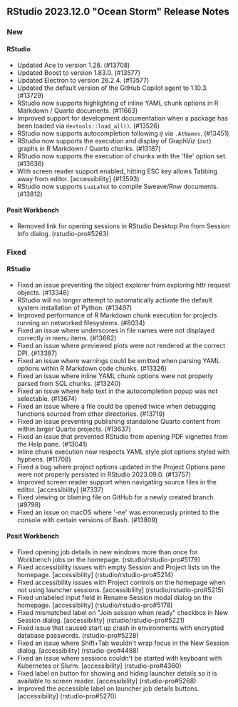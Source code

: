 ## RStudio 2023.12.0 "Ocean Storm" Release Notes

### New
#### RStudio
- Updated Ace to version 1.28. (#13708)
- Updated Boost to version 1.83.0. (#13577)
- Updated Electron to version 26.2.4. (#13577)
- Updated the default version of the GitHub Copilot agent to 1.10.3. (#13729)
- RStudio now supports highlighting of inline YAML chunk options in R Markdown / Quarto documents. (#11663)
- Improved support for development documentation when a package has been loaded via `devtools::load_all()`. (#13526)
- RStudio now supports autocompletion following `@` via `.AtNames`. (#13451)
- RStudio now supports the execution and display of GraphViz (`dot`) graphs in R Markdown / Quarto chunks. (#13187)
- RStudio now supports the execution of chunks with the 'file' option set. (#13636)
- With screen reader support enabled, hitting ESC key allows Tabbing away from editor. [accessibility] (#13593)
- RStudio now supports `LuaLaTeX` to compile Sweave/Rnw documents. (#13812)

#### Posit Workbench
- Removed link for opening sessions in RStudio Desktop Pro from Session Info dialog. (rstudio-pro#5263)

### Fixed
#### RStudio
- Fixed an issue preventing the object explorer from exploring httr request objects. (#13348)
- RStudio will no longer attempt to automatically activate the default system installation of Python. (#13497)
- Improved performance of R Markdown chunk execution for projects running on networked filesystems. (#8034)
- Fixed an issue where underscores in file names were not displayed correctly in menu items. (#13662)
- Fixed an issue where previewed plots were not rendered at the correct DPI. (#13387)
- Fixed an issue where warnings could be emitted when parsing YAML options within R Markdown code chunks. (#13326)
- Fixed an issue where inline YAML chunk options were not properly parsed from SQL chunks. (#13240)
- Fixed an issue where help text in the autocompletion popup was not selectable. (#13674)
- Fixed an issue where a file could be opened twice when debugging functions sourced from other directories. (#13719)
- Fixed an issue preventing publishing standalone Quarto content from within larger Quarto projects. (#13637)
- Fixed an issue that prevented RStudio from opening PDF vignettes from the Help pane. (#13041)
- Inline chunk execution now respects YAML style plot options styled with hyphens. (#11708)
- Fixed a bug where project options updated in the Project Options pane were not properly persisted in RStudio 2023.09.0. (#13757)
- Improved screen reader support when navigating source files in the editor. [accessibility] (#7337)
- Fixed viewing or blaming file on GitHub for a newly created branch. (#9798)
- Fixed an issue on macOS where '-ne' was erroneously printed to the console with certain versions of Bash. (#13809)

#### Posit Workbench
- Fixed opening job details in new windows more than once for Workbench jobs on the homepage. (rstudio/rstudio-pro#5179)
- Fixed accessibility issues with empty Session and Project lists on the homepage. [accessibility] (rstudio/rstudio-pro#5214)
- Fixed accessibility issues with Project controls on the homepage when not using launcher sessions. [accessibility] (rstudio/rstudio-pro#5215)
- Fixed unlabeled input field in Rename Session modal dialog on the homepage. [accessibility] (rstudio/rstudio-pro#5178)
- Fixed mismatched label on "Join session when ready" checkbox in New Session dialog. [accessibility] (rstudio/rstudio-pro#5221)
- Fixed issue that caused start up crash in environments with encrypted database passwords. (rstudio-pro#5228)
- Fixed an issue where Shift+Tab wouldn't wrap focus in the New Session dialog. [accessibility] (rstudio-pro#4488)
- Fixed an issue where sessions couldn't be started with keyboard with Kubernetes or Slurm. [accessibility] (rstudio-pro#4360)
- Fixed label on button for showing and hiding launcher details so it is available to screen reader. [accessibility] (rstudio-pro#5268)
- Improved the accessible label on launcher job details buttons. [accessibility] (rstudio-pro#5270)

